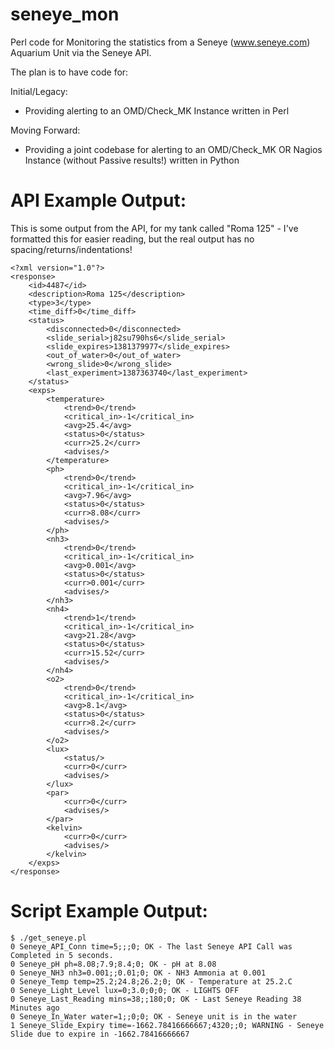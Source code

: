 seneye_mon
==========

Perl code for Monitoring the statistics from a Seneye (www.seneye.com) Aquarium Unit via the Seneye API.

The plan is to have code for:

Initial/Legacy:
* Providing alerting to an OMD/Check_MK Instance written in Perl
 
Moving Forward:
* Providing a joint codebase for alerting to an OMD/Check_MK OR Nagios Instance (without Passive results!) written in Python



API Example Output:
===================
This is some output from the API, for my tank called "Roma 125" - I've formatted this for easier reading, but the real output has no spacing/returns/indentations!

```
<?xml version="1.0"?>
<response>
    <id>4487</id>
    <description>Roma 125</description>
    <type>3</type>
    <time_diff>0</time_diff>
    <status>
        <disconnected>0</disconnected>
        <slide_serial>j82su790hs6</slide_serial>
        <slide_expires>1381379977</slide_expires>
        <out_of_water>0</out_of_water>
        <wrong_slide>0</wrong_slide>
        <last_experiment>1387363740</last_experiment>
    </status>
    <exps>
        <temperature>
            <trend>0</trend>
            <critical_in>-1</critical_in>
            <avg>25.4</avg>
            <status>0</status>
            <curr>25.2</curr>
            <advises/>
        </temperature>
        <ph>
            <trend>0</trend>
            <critical_in>-1</critical_in>
            <avg>7.96</avg>
            <status>0</status>
            <curr>8.08</curr>
            <advises/>
        </ph>
        <nh3>
            <trend>0</trend>
            <critical_in>-1</critical_in>
            <avg>0.001</avg>
            <status>0</status>
            <curr>0.001</curr>
            <advises/>
        </nh3>
        <nh4>
            <trend>1</trend>
            <critical_in>-1</critical_in>
            <avg>21.28</avg>
            <status>0</status>
            <curr>15.52</curr>
            <advises/>
        </nh4>
        <o2>
            <trend>0</trend>
            <critical_in>-1</critical_in>
            <avg>8.1</avg>
            <status>0</status>
            <curr>8.2</curr>
            <advises/>
        </o2>
        <lux>
            <status/>
            <curr>0</curr>
            <advises/>
        </lux>
        <par>
            <curr>0</curr>
            <advises/>
        </par>
        <kelvin>
            <curr>0</curr>
            <advises/>
        </kelvin>
    </exps>
</response>
```


Script Example Output:
======================
```
$ ./get_seneye.pl 
0 Seneye_API_Conn time=5;;;0; OK - The last Seneye API Call was Completed in 5 seconds.
0 Seneye_pH ph=8.08;7.9;8.4;0; OK - pH at 8.08
0 Seneye_NH3 nh3=0.001;;0.01;0; OK - NH3 Ammonia at 0.001
0 Seneye_Temp temp=25.2;24.8;26.2;0; OK - Temperature at 25.2.C
0 Seneye_Light_Level lux=0;3.0;0;0; OK - LIGHTS OFF
0 Seneye_Last_Reading mins=38;;180;0; OK - Last Seneye Reading 38 Minutes ago
0 Seneye_In_Water water=1;;0;0; OK - Seneye unit is in the water
1 Seneye_Slide_Expiry time=-1662.78416666667;4320;;0; WARNING - Seneye Slide due to expire in -1662.78416666667
```
